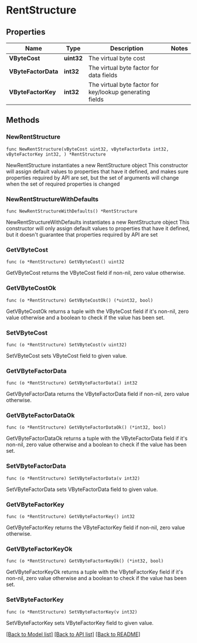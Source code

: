 # RentStructure

## Properties

Name | Type | Description | Notes
------------ | ------------- | ------------- | -------------
**VByteCost** | **uint32** | The virtual byte cost | 
**VByteFactorData** | **int32** | The virtual byte factor for data fields | 
**VByteFactorKey** | **int32** | The virtual byte factor for key/lookup generating fields | 

## Methods

### NewRentStructure

`func NewRentStructure(vByteCost uint32, vByteFactorData int32, vByteFactorKey int32, ) *RentStructure`

NewRentStructure instantiates a new RentStructure object
This constructor will assign default values to properties that have it defined,
and makes sure properties required by API are set, but the set of arguments
will change when the set of required properties is changed

### NewRentStructureWithDefaults

`func NewRentStructureWithDefaults() *RentStructure`

NewRentStructureWithDefaults instantiates a new RentStructure object
This constructor will only assign default values to properties that have it defined,
but it doesn't guarantee that properties required by API are set

### GetVByteCost

`func (o *RentStructure) GetVByteCost() uint32`

GetVByteCost returns the VByteCost field if non-nil, zero value otherwise.

### GetVByteCostOk

`func (o *RentStructure) GetVByteCostOk() (*uint32, bool)`

GetVByteCostOk returns a tuple with the VByteCost field if it's non-nil, zero value otherwise
and a boolean to check if the value has been set.

### SetVByteCost

`func (o *RentStructure) SetVByteCost(v uint32)`

SetVByteCost sets VByteCost field to given value.


### GetVByteFactorData

`func (o *RentStructure) GetVByteFactorData() int32`

GetVByteFactorData returns the VByteFactorData field if non-nil, zero value otherwise.

### GetVByteFactorDataOk

`func (o *RentStructure) GetVByteFactorDataOk() (*int32, bool)`

GetVByteFactorDataOk returns a tuple with the VByteFactorData field if it's non-nil, zero value otherwise
and a boolean to check if the value has been set.

### SetVByteFactorData

`func (o *RentStructure) SetVByteFactorData(v int32)`

SetVByteFactorData sets VByteFactorData field to given value.


### GetVByteFactorKey

`func (o *RentStructure) GetVByteFactorKey() int32`

GetVByteFactorKey returns the VByteFactorKey field if non-nil, zero value otherwise.

### GetVByteFactorKeyOk

`func (o *RentStructure) GetVByteFactorKeyOk() (*int32, bool)`

GetVByteFactorKeyOk returns a tuple with the VByteFactorKey field if it's non-nil, zero value otherwise
and a boolean to check if the value has been set.

### SetVByteFactorKey

`func (o *RentStructure) SetVByteFactorKey(v int32)`

SetVByteFactorKey sets VByteFactorKey field to given value.



[[Back to Model list]](../README.md#documentation-for-models) [[Back to API list]](../README.md#documentation-for-api-endpoints) [[Back to README]](../README.md)


